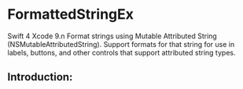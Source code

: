 # FormattedStringEx

Swift 4 Xcode 9.n Format strings using Mutable Attributed String (NSMutableAttributedString).
Support formats for that string for use in labels, buttons, and other controls that support attributed string types.

## Introduction:

